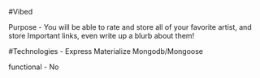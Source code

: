 #Vibed

Purpose - 
You will be able to rate and store all of your favorite artist, and store Important links, even write up a blurb about them!

#Technologies - 
Express
Materialize
Mongodb/Mongoose 

functional - No 